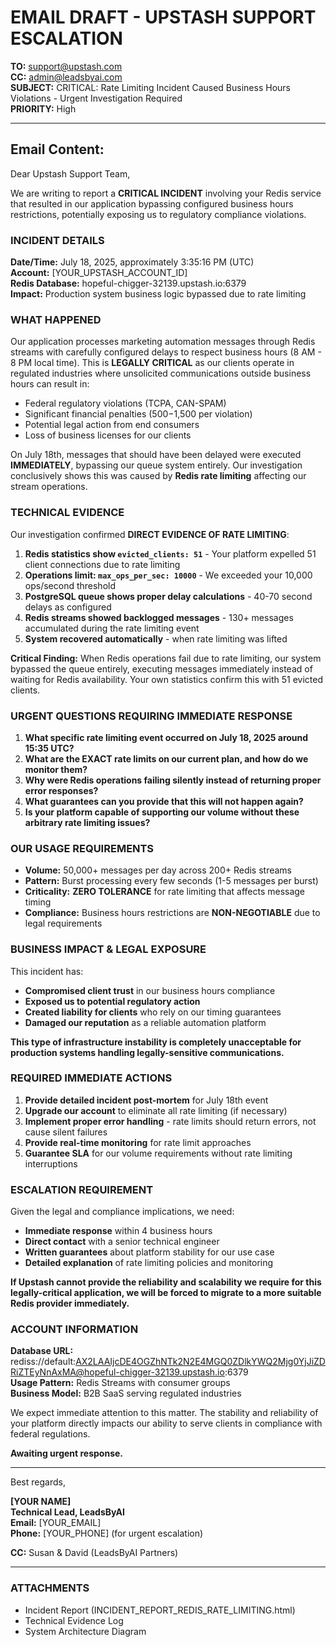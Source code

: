 # EMAIL DRAFT - UPSTASH SUPPORT ESCALATION

**TO:** support@upstash.com  
**CC:** admin@leadsbyai.com  
**SUBJECT:** CRITICAL: Rate Limiting Incident Caused Business Hours Violations - Urgent Investigation Required  
**PRIORITY:** High  

---

## Email Content:

Dear Upstash Support Team,

We are writing to report a **CRITICAL INCIDENT** involving your Redis service that resulted in our application bypassing configured business hours restrictions, potentially exposing us to regulatory compliance violations.

### INCIDENT DETAILS

**Date/Time:** July 18, 2025, approximately 3:35:16 PM (UTC)  
**Account:** [YOUR_UPSTASH_ACCOUNT_ID]  
**Redis Database:** hopeful-chigger-32139.upstash.io:6379  
**Impact:** Production system business logic bypassed due to rate limiting

### WHAT HAPPENED

Our application processes marketing automation messages through Redis streams with carefully configured delays to respect business hours (8 AM - 8 PM local time). This is **LEGALLY CRITICAL** as our clients operate in regulated industries where unsolicited communications outside business hours can result in:

- Federal regulatory violations (TCPA, CAN-SPAM)
- Significant financial penalties ($500-$1,500 per violation)
- Potential legal action from end consumers
- Loss of business licenses for our clients

On July 18th, messages that should have been delayed were executed **IMMEDIATELY**, bypassing our queue system entirely. Our investigation conclusively shows this was caused by **Redis rate limiting** affecting our stream operations.

### TECHNICAL EVIDENCE

Our investigation confirmed **DIRECT EVIDENCE OF RATE LIMITING**:

1. **Redis statistics show `evicted_clients: 51`** - Your platform expelled 51 client connections due to rate limiting
2. **Operations limit: `max_ops_per_sec: 10000`** - We exceeded your 10,000 ops/second threshold  
3. **PostgreSQL queue shows proper delay calculations** - 40-70 second delays as configured
4. **Redis streams showed backlogged messages** - 130+ messages accumulated during the rate limiting event
5. **System recovered automatically** - when rate limiting was lifted

**Critical Finding:** When Redis operations fail due to rate limiting, our system bypassed the queue entirely, executing messages immediately instead of waiting for Redis availability. Your own statistics confirm this with 51 evicted clients.

### URGENT QUESTIONS REQUIRING IMMEDIATE RESPONSE

1. **What specific rate limiting event occurred on July 18, 2025 around 15:35 UTC?**
2. **What are the EXACT rate limits on our current plan, and how do we monitor them?**
3. **Why were Redis operations failing silently instead of returning proper error responses?**
4. **What guarantees can you provide that this will not happen again?**
5. **Is your platform capable of supporting our volume without these arbitrary rate limiting issues?**

### OUR USAGE REQUIREMENTS

- **Volume:** 50,000+ messages per day across 200+ Redis streams
- **Pattern:** Burst processing every few seconds (1-5 messages per burst)
- **Criticality:** **ZERO TOLERANCE** for rate limiting that affects message timing
- **Compliance:** Business hours restrictions are **NON-NEGOTIABLE** due to legal requirements

### BUSINESS IMPACT & LEGAL EXPOSURE

This incident has:
- **Compromised client trust** in our business hours compliance
- **Exposed us to potential regulatory action** 
- **Created liability for clients** who rely on our timing guarantees
- **Damaged our reputation** as a reliable automation platform

**This type of infrastructure instability is completely unacceptable for production systems handling legally-sensitive communications.**

### REQUIRED IMMEDIATE ACTIONS

1. **Provide detailed incident post-mortem** for July 18th event
2. **Upgrade our account** to eliminate all rate limiting (if necessary)
3. **Implement proper error handling** - rate limits should return errors, not cause silent failures
4. **Provide real-time monitoring** for rate limit approaches
5. **Guarantee SLA** for our volume requirements without rate limiting interruptions

### ESCALATION REQUIREMENT

Given the legal and compliance implications, we need:
- **Immediate response** within 4 business hours
- **Direct contact** with a senior technical engineer
- **Written guarantees** about platform stability for our use case
- **Detailed explanation** of rate limiting policies and monitoring

**If Upstash cannot provide the reliability and scalability we require for this legally-critical application, we will be forced to migrate to a more suitable Redis provider immediately.**

### ACCOUNT INFORMATION

**Database URL:** rediss://default:AX2LAAIjcDE4OGZhNTk2N2E4MGQ0ZDlkYWQ2Mjg0YjJiZDRiZTEyNnAxMA@hopeful-chigger-32139.upstash.io:6379  
**Usage Pattern:** Redis Streams with consumer groups  
**Business Model:** B2B SaaS serving regulated industries  

We expect immediate attention to this matter. The stability and reliability of your platform directly impacts our ability to serve clients in compliance with federal regulations.

**Awaiting urgent response.**

---

Best regards,

**[YOUR NAME]**  
**Technical Lead, LeadsByAI**  
**Email:** [YOUR_EMAIL]  
**Phone:** [YOUR_PHONE] (for urgent escalation)  

**CC:** Susan & David (LeadsByAI Partners)

---

### ATTACHMENTS
- Incident Report (INCIDENT_REPORT_REDIS_RATE_LIMITING.html)
- Technical Evidence Log
- System Architecture Diagram 